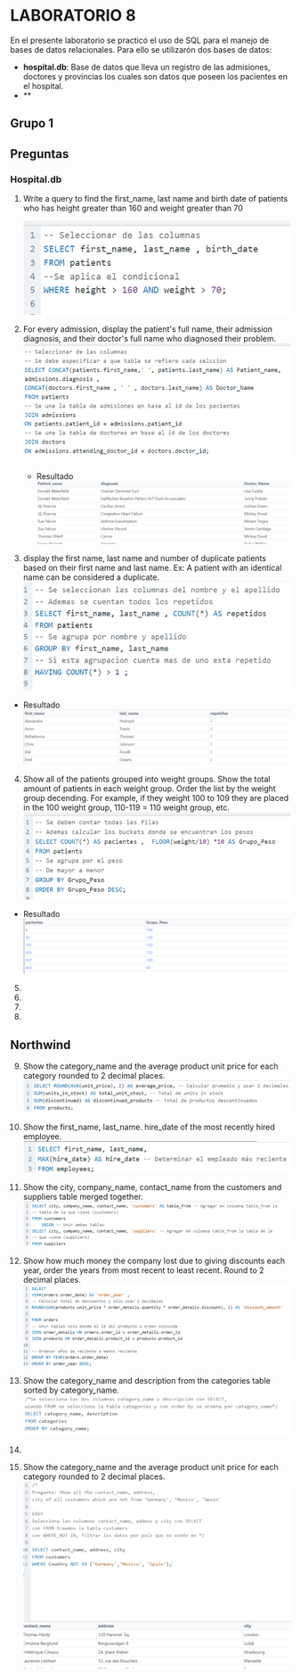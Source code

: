 # LABORATORIO 8 

En el presente laboratorio se practicó el uso de SQL para el manejo de bases de datos relacionales. Para ello se utilizarón dos bases de datos:
- **hospital.db**: Base de datos que lleva un registro de las admisiones, doctores y provincias los cuales son datos que poseen los pacientes en el hospital. 
-  **

## Grupo 1

## Preguntas 

### Hospital.db
1. Write a query to find the first_name, last name and birth date of patients who has height greater than 160 and weight greater than 70

    ![alt text](image.png)

2. For every admission, display the patient's full name, their admission diagnosis, and their doctor's full name who diagnosed their problem.
    ![alt text](image-1.png)
    - Resultado
    ![alt text](image-2.png)

3.  display the first name, last name and number of duplicate patients based on their first name and last name.
Ex: A patient with an identical name can be considered a duplicate.
    ![alt text](image-3.png)

- Resultado 
    ![alt text](image-4.png)

4. Show all of the patients grouped into weight groups.
Show the total amount of patients in each weight group.
Order the list by the weight group decending.
For example, if they weight 100 to 109 they are placed in the 100 weight group, 110-119 = 110 weight group, etc.
![alt text](image-5.png)
- Resultado
![alt text](image-6.png)

5. 
6.
7. 
8. 

## Northwind
9. Show the category_name and the average product unit price for each category rounded to 2 decimal places.
![alt text](image-7.png)
10. Show the first_name, last_name. hire_date of the most recently hired employee.
![alt text](image-8.png)

11. Show the city, company_name, contact_name from the customers and suppliers table merged together.
![alt text](image-9.png)
12. Show how much money the company lost due to giving discounts each year, order the years from most recent to least recent. Round to 2 decimal places.
![alt text](image-10.png)
13. Show the category_name and description from the categories table sorted by category_name.
![alt text](image-11.png)
14. 
15. Show the category_name and the average product unit price for each category rounded to 2 decimal places.
![alt text](image-12.png)